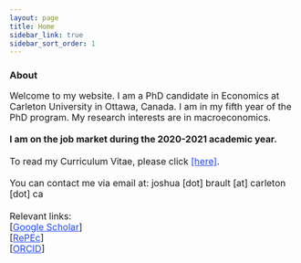 ```yaml
---
layout: page
title: Home
sidebar_link: true
sidebar_sort_order: 1
---
```

### About
<font size="3">
<p style="line-height:1.2">
Welcome to my website. I am a PhD candidate in Economics at Carleton University in Ottawa, Canada. I am in my fifth year of the PhD program. My research interests are in macroeconomics.
<br>
<br>
<b> I am on the job market during the 2020-2021 academic year. </b>
<br>
<br>
To read my Curriculum Vitae, please click <a href="https://braultjosh.github.io/pdfs/brault_cv_jobmarket.pdf" style="color:#1F45FC" target="blank">[here]</a>.
<br>
<br>
You can contact me via email at: joshua [dot] brault [at] carleton [dot] ca
<br>
<br>
Relevant links:
<br>
[<a href="https://scholar.google.com/citations?user=wceJQW4AAAAJ&hl=en&oi=ao" style="color:#1F45FC">Google Scholar</a>]
<br>
[<a href="https://ideas.repec.org/f/pbr735.html" style="color:#1F45FC">RePEc</a>]
<br>
[<a href="https://orcid.org/0000-0001-7286-3495" style="color:#1F45FC">ORCID</a>]
</p>
